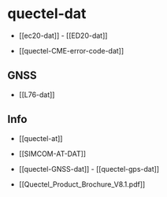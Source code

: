 
# quectel-dat

- [[ec20-dat]] - [[ED20-dat]]

- [[quectel-CME-error-code-dat]]

## GNSS 

- [[L76-dat]]


## Info 

- [[quectel-at]]

- [[SIMCOM-AT-DAT]]

- [[quectel-GNSS-dat]] - [[quectel-gps-dat]]

- [[Quectel_Product_Brochure_V8.1.pdf]]